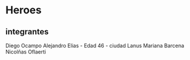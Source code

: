 # Heroes
## integrantes
Diego Ocampo
Alejandro Elias - Edad 46 - ciudad Lanus
Mariana Barcena
Nicolñas Oflaerti

